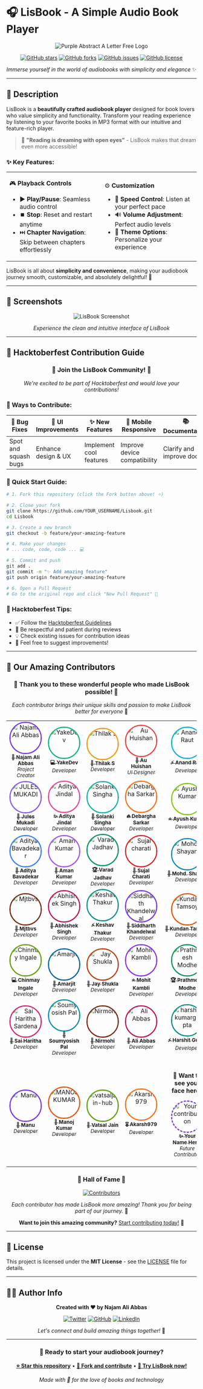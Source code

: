 # 🎧 LisBook - A Simple Audio Book Player

<div align="center">

![Purple Abstract A Letter Free Logo](https://github.com/user-attachments/assets/3d283391-9e0c-4e34-b302-eb96ea4d159c)

[![GitHub stars](https://img.shields.io/github/stars/Ctoic/Lisbook?style=for-the-badge&color=yellow)](https://github.com/Ctoic/Lisbook/stargazers)
[![GitHub forks](https://img.shields.io/github/forks/Ctoic/Lisbook?style=for-the-badge&color=blue)](https://github.com/Ctoic/Lisbook/network)
[![GitHub issues](https://img.shields.io/github/issues/Ctoic/Lisbook?style=for-the-badge&color=red)](https://github.com/Ctoic/Lisbook/issues)
[![GitHub license](https://img.shields.io/github/license/Ctoic/Lisbook?style=for-the-badge&color=green)](https://github.com/Ctoic/Lisbook/blob/main/LICENSE)

*Immerse yourself in the world of audiobooks with simplicity and elegance* ✨

</div>

---

## 📖 Description

LisBook is a **beautifully crafted audiobook player** designed for book lovers who value simplicity and functionality. Transform your reading experience by listening to your favorite books in MP3 format with our intuitive and feature-rich player.

> 🌟 **"Reading is dreaming with open eyes"** - LisBook makes that dream even more accessible!

### ✨ Key Features:

<table>
<tr>
<td width="50%">

🎮 **Playback Controls**
- ▶️ **Play/Pause**: Seamless audio control
- ⏹️ **Stop**: Reset and restart anytime
- ⏭️ **Chapter Navigation**: Skip between chapters effortlessly

</td>
<td width="50%">

⚙️ **Customization**
- 🚀 **Speed Control**: Listen at your perfect pace
- 🔊 **Volume Adjustment**: Perfect audio levels
- 🎨 **Theme Options**: Personalize your experience

</td>
</tr>
</table>

LisBook is all about **simplicity and convenience**, making your audiobook journey smooth, customizable, and absolutely delightful! 🌈

---

## 📱 Screenshots

<div align="center">

![LisBook Screenshot](/Images/Lisbook-App-ScreeShot.jpg)

*Experience the clean and intuitive interface of LisBook*

</div>

---

## 🎃 Hacktoberfest Contribution Guide

<div align="center">

### 🎉 **Join the LisBook Community!** 🎉
*We're excited to be part of Hacktoberfest and would love your contributions!*

</div>

### 🚀 Ways to Contribute:

| 🐛 **Bug Fixes** | 🎨 **UI Improvements** | ✨ **New Features** | 📱 **Mobile Responsive** | 📚 **Documentation** |
|---|---|---|---|---|
| Spot and squash bugs | Enhance design & UX | Implement cool features | Improve device compatibility | Clarify and improve docs |

### 🔧 Quick Start Guide:

```bash
# 1. Fork this repository (click the Fork button above! ⭐)

# 2. Clone your fork
git clone https://github.com/YOUR_USERNAME/Lisbook.git
cd Lisbook

# 3. Create a new branch
git checkout -b feature/your-amazing-feature

# 4. Make your changes
# ... code, code, code ... 💻

# 5. Commit and push
git add .
git commit -m "✨ Add amazing feature"
git push origin feature/your-amazing-feature

# 6. Open a Pull Request
# Go to the original repo and click "New Pull Request" 🚀
```

### 🎯 Hacktoberfest Tips:

- ✅ Follow the [Hacktoberfest Guidelines](https://hacktoberfest.com/participation)
- 🤝 Be respectful and patient during reviews
- 💡 Check existing issues for contribution ideas
- 🎨 Feel free to suggest improvements!

---

## 🌟 Our Amazing Contributors

<div align="center">

### 💜 **Thank you to these wonderful people who made LisBook possible!** 💜

*Each contributor brings their unique skills and passion to make LisBook better for everyone* 🚀

</div>

<div align="center">
<table>
<tr>
<td align="center" width="150">
<a href="https://github.com/Ctoic">
<img src="https://avatars.githubusercontent.com/u/90936436?v=4" width="80" height="80" style="border-radius: 50%; border: 3px solid #7c3aed; object-fit: cover;" alt="Najam Ali Abbas"/>
<br />
<sub><b>🎯 Najam Ali Abbas</b></sub>
<br />
<sub><i>Project Creator</i></sub>
</a>
</td>
<td align="center" width="150">
<a href="https://github.com/YakeDev">
<img src="https://avatars.githubusercontent.com/u/137875228?v=4" width="80" height="80" style="border-radius: 50%; border: 3px solid #10b981; object-fit: cover;" alt="YakeDev"/>
<br />
<sub><b>💻 YakeDev</b></sub>
<br />
<sub><i>Developer</i></sub>
</a>
</td>
<td align="center" width="150">
<a href="https://github.com/thilakjo">
<img src="https://avatars.githubusercontent.com/u/115476524?v=4" width="80" height="80" style="border-radius: 50%; border: 3px solid #f59e0b; object-fit: cover;" alt="Thilak S"/>
<br />
<sub><b>🔧 Thilak S</b></sub>
<br />
<sub><i>Developer</i></sub>
</a>
</td>
<td align="center" width="150">
<a href="https://github.com/AkierRaee">
<img src="https://avatars.githubusercontent.com/u/151558456?v=4" width="80" height="80" style="border-radius: 50%; border: 3px solid #ef4444; object-fit: cover;" alt="Au Huishan"/>
<br />
<sub><b>🎨 Au Huishan</b></sub>
<br />
<sub><i>UI Designer</i></sub>
</a>
</td>
<td align="center" width="150">
<a href="https://github.com/Anand-Raut">
<img src="https://avatars.githubusercontent.com/u/87059912?v=4" width="80" height="80" style="border-radius: 50%; border: 3px solid #06b6d4; object-fit: cover;" alt="Anand Raut"/>
<br />
<sub><b>⚡ Anand Raut</b></sub>
<br />
<sub><i>Developer</i></sub>
</a>
</td>
</tr>
<tr>
<td align="center" width="150">
<a href="https://github.com/2MJ-DEV">
<img src="https://avatars.githubusercontent.com/u/146131402?v=4" width="80" height="80" style="border-radius: 50%; border: 3px solid #8b5cf6; object-fit: cover;" alt="JULES MUKADI"/>
<br />
<sub><b>🚀 Jules Mukadi</b></sub>
<br />
<sub><i>Developer</i></sub>
</a>
</td>
<td align="center" width="150">
<a href="https://github.com/AdityaJ2305">
<img src="https://avatars.githubusercontent.com/u/148325158?v=4" width="80" height="80" style="border-radius: 50%; border: 3px solid #ec4899; object-fit: cover;" alt="Aditya Jindal"/>
<br />
<sub><b>✨ Aditya Jindal</b></sub>
<br />
<sub><i>Developer</i></sub>
</a>
</td>
<td align="center" width="150">
<a href="https://github.com/solanki03">
<img src="https://avatars.githubusercontent.com/u/147741415?v=4" width="80" height="80" style="border-radius: 50%; border: 3px solid #14b8a6; object-fit: cover;" alt="Solanki Singha"/>
<br />
<sub><b>🎯 Solanki Singha</b></sub>
<br />
<sub><i>Developer</i></sub>
</a>
</td>
<td align="center" width="150">
<a href="https://github.com/My-Mation">
<img src="https://avatars.githubusercontent.com/u/215493851?v=4" width="80" height="80" style="border-radius: 50%; border: 3px solid #f97316; object-fit: cover;" alt="Debargha Sarkar"/>
<br />
<sub><b>🔥 Debargha Sarkar</b></sub>
<br />
<sub><i>Developer</i></sub>
</a>
</td>
<td align="center" width="150">
<a href="https://github.com/akofficial10">
<img src="https://avatars.githubusercontent.com/u/178557367?v=4" width="80" height="80" style="border-radius: 50%; border: 3px solid #84cc16; object-fit: cover;" alt="Ayush Kumar"/>
<br />
<sub><b>⭐ Ayush Kumar</b></sub>
<br />
<sub><i>Developer</i></sub>
</a>
</td>
</tr>
<tr>
<td align="center" width="150">
<a href="https://github.com/AdityaBavadekar">
<img src="https://avatars.githubusercontent.com/u/64344960?v=4" width="80" height="80" style="border-radius: 50%; border: 3px solid #3b82f6; object-fit: cover;" alt="Aditya Bavadekar"/>
<br />
<sub><b>💎 Aditya Bavadekar</b></sub>
<br />
<sub><i>Developer</i></sub>
</a>
</td>
<td align="center" width="150">
<a href="https://github.com/amankumarconnect">
<img src="https://avatars.githubusercontent.com/u/150781237?v=4" width="80" height="80" style="border-radius: 50%; border: 3px solid #a855f7; object-fit: cover;" alt="Aman Kumar"/>
<br />
<sub><b>🌟 Aman Kumar</b></sub>
<br />
<sub><i>Developer</i></sub>
</a>
</td>
<td align="center" width="150">
<a href="https://github.com/VaradJadhav">
<img src="https://avatars.githubusercontent.com/u/96735054?v=4" width="80" height="80" style="border-radius: 50%; border: 3px solid #059669; object-fit: cover;" alt="Varad Jadhav"/>
<br />
<sub><b>🏆 Varad Jadhav</b></sub>
<br />
<sub><i>Developer</i></sub>
</a>
</td>
<td align="center" width="150">
<a href="https://github.com/sujalcharati">
<img src="https://avatars.githubusercontent.com/u/146851304?v=4" width="80" height="80" style="border-radius: 50%; border: 3px solid #dc2626; object-fit: cover;" alt="Sujal charati"/>
<br />
<sub><b>🎵 Sujal Charati</b></sub>
<br />
<sub><i>Developer</i></sub>
</a>
</td>
<td align="center" width="150">
<a href="https://github.com/MohdShayan">
<img src="https://avatars.githubusercontent.com/u/70843731?v=4" width="80" height="80" style="border-radius: 50%; border: 3px solid #0891b2; object-fit: cover;" alt="Mohd. Shayan"/>
<br />
<sub><b>🚀 Mohd. Shayan</b></sub>
<br />
<sub><i>Developer</i></sub>
</a>
</td>
</tr>
<tr>
<td align="center" width="150">
<a href="https://github.com/Nishat30">
<img src="https://avatars.githubusercontent.com/u/159575377?v=4" width="80" height="80" style="border-radius: 50%; border: 3px solid #7c2d12; object-fit: cover;" alt="Mjtbvs"/>
<br />
<sub><b>💫 Mjtbvs</b></sub>
<br />
<sub><i>Developer</i></sub>
</a>
</td>
<td align="center" width="150">
<a href="https://github.com/Wellitsabhi">
<img src="https://avatars.githubusercontent.com/u/99867024?v=4" width="80" height="80" style="border-radius: 50%; border: 3px solid #be185d; object-fit: cover;" alt="Abhishek Singh"/>
<br />
<sub><b>🔧 Abhishek Singh</b></sub>
<br />
<sub><i>Developer</i></sub>
</a>
</td>
<td align="center" width="150">
<a href="https://github.com/mrkeshav-05">
<img src="https://avatars.githubusercontent.com/u/145784447?v=4" width="80" height="80" style="border-radius: 50%; border: 3px solid #0d9488; object-fit: cover;" alt="Keshav Thakur"/>
<br />
<sub><b>⚡ Keshav Thakur</b></sub>
<br />
<sub><i>Developer</i></sub>
</a>
</td>
<td align="center" width="150">
<a href="https://github.com/khandelwal20sid">
<img src="https://avatars.githubusercontent.com/u/58730831?v=4" width="80" height="80" style="border-radius: 50%; border: 3px solid #7c3aed; object-fit: cover;" alt="Siddharth Khandelwal"/>
<br />
<sub><b>🎨 Siddharth Khandelwal</b></sub>
<br />
<sub><i>Developer</i></sub>
</a>
</td>
<td align="center" width="150">
<a href="https://github.com/Tomkndn">
<img src="https://avatars.githubusercontent.com/u/105445488?v=4" width="80" height="80" style="border-radius: 50%; border: 3px solid #ea580c; object-fit: cover;" alt="Kundan Tamsoy"/>
<br />
<sub><b>🌟 Kundan Tamsoy</b></sub>
<br />
<sub><i>Developer</i></sub>
</a>
</td>
</tr>
<tr>
<td align="center" width="150">
<a href="https://github.com/IngaleChinmay04">
<img src="https://avatars.githubusercontent.com/u/143017442?v=4" width="80" height="80" style="border-radius: 50%; border: 3px solid #65a30d; object-fit: cover;" alt="Chinmay Ingale"/>
<br />
<sub><b>💻 Chinmay Ingale</b></sub>
<br />
<sub><i>Developer</i></sub>
</a>
</td>
<td align="center" width="150">
<a href="https://github.com/username-amarjit">
<img src="https://avatars.githubusercontent.com/u/121117087?v=4" width="80" height="80" style="border-radius: 50%; border: 3px solid #0369a1; object-fit: cover;" alt="Amarjit"/>
<br />
<sub><b>🎯 Amarjit</b></sub>
<br />
<sub><i>Developer</i></sub>
</a>
</td>
<td align="center" width="150">
<a href="https://github.com/JayShukla8">
<img src="https://avatars.githubusercontent.com/u/75677270?v=4" width="80" height="80" style="border-radius: 50%; border: 3px solid #c2410c; object-fit: cover;" alt="Jay Shukla"/>
<br />
<sub><b>🚀 Jay Shukla</b></sub>
<br />
<sub><i>Developer</i></sub>
</a>
</td>
<td align="center" width="150">
<a href="https://github.com/MohitKambli">
<img src="https://avatars.githubusercontent.com/u/31406633?v=4" width="80" height="80" style="border-radius: 50%; border: 3px solid #9333ea; object-fit: cover;" alt="Mohit Kambli"/>
<br />
<sub><b>⭐ Mohit Kambli</b></sub>
<br />
<sub><i>Developer</i></sub>
</a>
</td>
<td align="center" width="150">
<a href="https://github.com/PModhe09">
<img src="https://avatars.githubusercontent.com/u/119349738?v=4" width="80" height="80" style="border-radius: 50%; border: 3px solid #059669; object-fit: cover;" alt="Prathmesh Modhe"/>
<br />
<sub><b>🏆 Prathmesh Modhe</b></sub>
<br />
<sub><i>Developer</i></sub>
</a>
</td>
</tr>
<tr>
<td align="center" width="150">
<a href="https://github.com/Saiharitha3">
<img src="https://avatars.githubusercontent.com/u/167031893?v=4" width="80" height="80" style="border-radius: 50%; border: 3px solid #db2777; object-fit: cover;" alt="Sai Haritha Sardena"/>
<br />
<sub><b>💎 Sai Haritha</b></sub>
<br />
<sub><i>Developer</i></sub>
</a>
</td>
<td align="center" width="150">
<a href="https://github.com/Soumyosish">
<img src="https://avatars.githubusercontent.com/u/144246473?v=4" width="80" height="80" style="border-radius: 50%; border: 3px solid #0891b2; object-fit: cover;" alt="Soumyosish Pal"/>
<br />
<sub><b>🌟 Soumyosish Pal</b></sub>
<br />
<sub><i>Developer</i></sub>
</a>
</td>
<td align="center" width="150">
<a href="https://github.com/Vedantjn">
<img src="https://avatars.githubusercontent.com/u/76029713?v=4" width="80" height="80" style="border-radius: 50%; border: 3px solid #7c2d12; object-fit: cover;" alt="Nirmohi"/>
<br />
<sub><b>🎵 Nirmohi</b></sub>
<br />
<sub><i>Developer</i></sub>
</a>
</td>
<td align="center" width="150">
<a href="https://github.com/aliabbasnagari">
<img src="https://avatars.githubusercontent.com/u/70366131?v=4" width="80" height="80" style="border-radius: 50%; border: 3px solid #be185d; object-fit: cover;" alt="Ali Abbas"/>
<br />
<sub><b>💫 Ali Abbas</b></sub>
<br />
<sub><i>Developer</i></sub>
</a>
</td>
<td align="center" width="150">
<a href="https://github.com/harshitkumargupta">
<img src="https://avatars.githubusercontent.com/u/149725714?v=4" width="80" height="80" style="border-radius: 50%; border: 3px solid #0d9488; object-fit: cover;" alt="harshitkumargupta"/>
<br />
<sub><b>⚡ Harshit Gupta</b></sub>
<br />
<sub><i>Developer</i></sub>
</a>
</td>
</tr>
<tr>
<td align="center" width="150">
<a href="https://github.com/maanuu5">
<img src="https://avatars.githubusercontent.com/u/208244004?v=4" width="80" height="80" style="border-radius: 50%; border: 3px solid #7c3aed; object-fit: cover;" alt="Manu"/>
<br />
<sub><b>🔧 Manu</b></sub>
<br />
<sub><i>Developer</i></sub>
</a>
</td>
<td align="center" width="150">
<a href="https://github.com/manoj9896">
<img src="https://avatars.githubusercontent.com/u/51627080?v=4" width="80" height="80" style="border-radius: 50%; border: 3px solid #ea580c; object-fit: cover;" alt="MANOJ KUMAR"/>
<br />
<sub><b>🎨 Manoj Kumar</b></sub>
<br />
<sub><i>Developer</i></sub>
</a>
</td>
<td align="center" width="150">
<a href="https://github.com/vatsaljain-hub">
<img src="https://avatars.githubusercontent.com/u/60287913?v=4" width="80" height="80" style="border-radius: 50%; border: 3px solid #65a30d; object-fit: cover;" alt="vatsaljain-hub"/>
<br />
<sub><b>🌟 Vatsal Jain</b></sub>
<br />
<sub><i>Developer</i></sub>
</a>
</td>
<td align="center" width="150">
<a href="https://github.com/Akarsh979">
<img src="https://avatars.githubusercontent.com/u/123117986?v=4" width="80" height="80" style="border-radius: 50%; border: 3px solid #f97316; object-fit: cover;" alt="Akarsh979"/>
<br />
<sub><b>🎖️ Akarsh979</b></sub>
<br />
<sub><i>Developer</i></sub>
</a>
</td>
<td align="center" width="150">
<div style="padding: 20px;">
<p><strong>🚀 Want to see your face here?</strong></p>
<a href="#-hacktoberfest-contribution-guide">
<img src="https://via.placeholder.com/80x80/7c3aed/ffffff?text=YOU" width="80" height="80" style="border-radius: 50%; border: 3px dashed #7c3aed; object-fit: cover;" alt="Your contribution"/>
<br />
<sub><b>✨ Your Name Here!</b></sub>
<br />
<sub><i>Future Contributor</i></sub>
</a>
</div>
</td>
</tr>
</table>
</div>

<div align="center">

### 🏅 **Hall of Fame** 🏅

[![Contributors](https://contrib.rocks/image?repo=Ctoic/Lisbook)](https://github.com/Ctoic/Lisbook/graphs/contributors)

*Each contributor has made LisBook more amazing! Thank you for being part of our journey.* 💜

**Want to join this amazing community?** [Start contributing today!](#-hacktoberfest-contribution-guide) 🚀

</div>

---

## 📄 License

This project is licensed under the **MIT License** - see the [LICENSE](LICENSE) file for details.

---

## 👨‍💻 Author Info

<div align="center">

**Created with ❤️ by Najam Ali Abbas**

[![Twitter](https://img.shields.io/badge/Twitter-%40Ct0ic-1DA1F2?style=for-the-badge&logo=twitter&logoColor=white)](https://twitter.com/Ct0ic)
[![GitHub](https://img.shields.io/badge/GitHub-ctoic-181717?style=for-the-badge&logo=github&logoColor=white)](https://github.com/ctoic)
[![LinkedIn](https://img.shields.io/badge/LinkedIn-Ct0ic-0077B5?style=for-the-badge&logo=linkedin&logoColor=white)](https://www.linkedin.com/in/ct0ic/)

*Let's connect and build amazing things together!* 🤝

</div>

---

<div align="center">

### 🎯 **Ready to start your audiobook journey?** 

**[⭐ Star this repository](https://github.com/Ctoic/Lisbook)** • **[🍴 Fork and contribute](https://github.com/Ctoic/Lisbook/fork)** • **[📖 Try LisBook now!](#-lisbook---a-simple-audio-book-player)**

*Made with 💜 for the love of books and technology*

</div>
